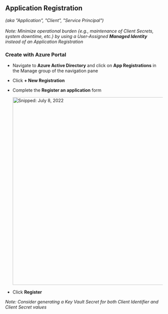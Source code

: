 ## Application Registration
_(aka "Application", "Client", "Service Principal")_<br><br>
_Note: Minimize operational burden {e.g., maintenance of Client Secrets, system downtime, etc.} by using a User-Assigned **Managed Identity** instead of an Application Registration_

### Create with Azure Portal

* Navigate to **Azure Active Directory** and click on **App Registrations** in the Manage group of the navigation pane
* Click **+ New Registration**
* Complete the **Register an application** form

  <img src="https://user-images.githubusercontent.com/44923999/178037482-52960bbb-3b19-4950-9e44-646d98e9d3a4.png" width="600" title="Snipped: July 8, 2022" />
  
* Click **Register**

_Note: Consider generating a Key Vault Secret for both Client Identifier and Client Secret values_
